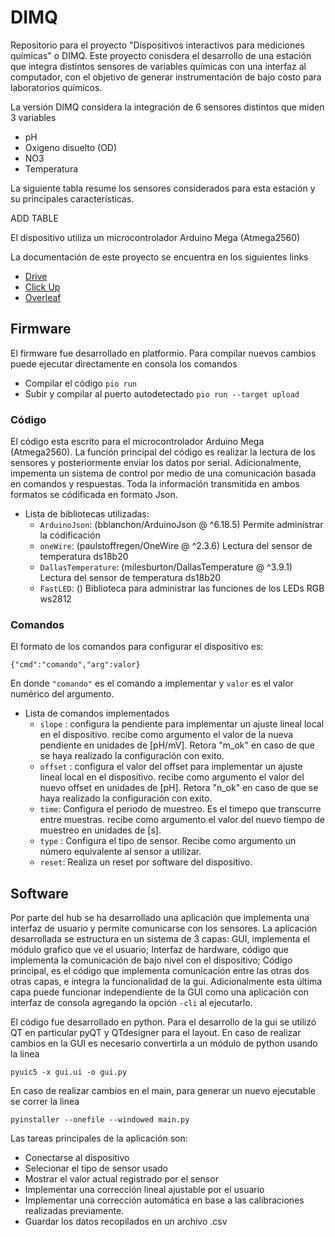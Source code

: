 # DIMQ
Repositorio para el proyecto "Dispositivos interactivos para mediciones químicas" o  DIMQ. Este proyecto conisdera el desarrollo de una estación que integra distintos sensores de variables químicas con una interfaz al computador, con el objetivo de generar instrumentación de bajo costo para laboratorios químicos.

La versión DIMQ considera la integración de 6 sensores distintos que miden 3 variables
- pH
- Oxigeno disuelto (OD)
- NO3
- Temperatura

La siguiente tabla resume los sensores considerados para esta estación y su principales características.

ADD TABLE

El dispositivo utiliza un microcontrolador Arduino Mega (Atmega2560)

La documentación de este proyecto se encuentra en los siguientes links
- [Drive]()
- [Click Up](https://app.clickup.com/30934223/v/li/157006335)
- [Overleaf]()

## Firmware
El firmware fue desarrollado en platformio. Para compilar nuevos cambios puede ejecutar directamente en consola los comandos 
- Compilar el código
`pio run`
- Subir y compilar al puerto autodetectado
`pio run --target upload`

### Código
El código esta escrito para el microcontrolador Arduino Mega (Atmega2560). La función principal del código es realizar la lectura de los sensores y posteriormente enviar los datos por serial. Adicionalmente, impementa un sistema de control por medio de una comunicación basada en comandos y respuestas. 
Toda la información transmitida en ambos formatos se códificada en formato Json. 
- Lista de bibliotecas utilizadas:
  - `ArduinoJson`: (bblanchon/ArduinoJson @ ^6.18.5) Permite administrar la códificación 
  - `oneWire`: (paulstoffregen/OneWire @ ^2.3.6) Lectura del sensor de temperatura ds18b20
  - `DallasTemperature`: (milesburton/DallasTemperature @ ^3.9.1) Lectura del sensor de temperatura ds18b20
  - `FastLED`: () Biblioteca para administrar las funciones de los LEDs RGB ws2812

### Comandos
El formato de los comandos para configurar el dispositivo es: 

`{"cmd":"comando","arg":valor}`

En donde `"comando"` es el comando a implementar y `valor` es el valor numérico del argumento.

- Lista de comandos implementados
  - `slope` : configura la pendiente para implementar un ajuste lineal local en el dispositivo. recibe como argumento el valor de la nueva pendiente en unidades de [pH/mV]. Retora "m_ok" en caso de que se haya realizado la configuración con exito.
  - `offset` : configura el valor del offset para implementar un ajuste lineal local en el dispositivo. recibe como argumento el valor del nuevo offset en unidades de [pH]. Retora "n_ok" en caso de que se haya realizado la configuración con exito.
  - `time`: Configura el periodo de muestreo. Es el timepo que transcurre entre muestras. recibe como argumento el valor del nuevo tiempo de muestreo en unidades de [s].
  - `type` : Configura el tipo de sensor. Recibe como argumento un número equivalente al sensor a utilizar.
  - `reset`: Realiza un reset por software del dispositivo.


## Software
Por parte del hub se ha desarrollado una aplicación que implementa una interfaz de usuario y permite comunicarse con los sensores. La aplicación desarrollada se estructura en un sistema de 3 capas: GUI, implementa el módulo grafico que ve el usuario; Interfaz de hardware, código que implementa la comunicación de bajo nivel con el dispositivo; Código principal, es el código que implementa comunicación entre las otras dos otras capas, e integra la funcionalidad de la gui. Adicionalmente esta última capa puede funcionar independiente de la GUI como una aplicación con interfaz de consola agregando la opción `-cli` al ejecutarlo. 

El código fue desarrollado en python. Para el desarrollo de la gui se utilizó QT en particular pyQT y QTdesigner para el layout. En caso de realizar cambios en la GUI es necesario convertirla a un módulo de python usando la linea

`pyuic5 -x gui.ui -o gui.py`

En caso de realizar cambios en el main, para generar un nuevo ejecutable se correr la linea

`pyinstaller --onefile --windowed main.py`

Las tareas principales de la aplicación son:
- Conectarse al dispositivo
- Selecionar el tipo de sensor usado
- Mostrar el valor actual registrado por el sensor
- Implementar una corrección lineal ajustable por el usuario
- Implementar una corrección automática en base a las calibraciones realizadas previamente.
- Guardar los datos recopilados en un archivo .csv


